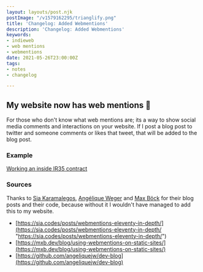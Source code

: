 ```yaml
---
layout: layouts/post.njk
postImage: "/v1579162295/trianglify.png"
title: 'Changelog: Added Webmentions'
description: 'Changelog: Added Webmentions'
keywords:
- indieweb
- web mentions
- webmentions
date: 2021-05-26T23:00:00Z
tags:
- notes
- changelog

---
```

## My website now has web mentions 🎉

For those who don't know what web mentions are; its a way to show social media comments and interactions on your website. If I post a blog post to twitter and someone comments or likes that tweet, that will be added to the blog post.

### Example

[Working an inside IR35 contract](https://www.juanfernandes.uk/blog/working-an-inside-ir35-contract "Working an inside IR35 contract")

### Sources

Thanks to [Sia Karamalegos](https://twitter.com/TheGreenGreek), [Angélique Weger](https://twitter.com/messypixels) and [Max Böck](https://twitter.com/mxbck) for their blog posts and their code, because without it I wouldn't have managed to add this to my website.

- [https://sia.codes/posts/webmentions-eleventy-in-depth/](https://sia.codes/posts/webmentions-eleventy-in-depth/ "https://sia.codes/posts/webmentions-eleventy-in-depth/")
- [https://mxb.dev/blog/using-webmentions-on-static-sites/](https://mxb.dev/blog/using-webmentions-on-static-sites/)
- [https://github.com/angeliquejw/dev-blog](https://github.com/angeliquejw/dev-blog)